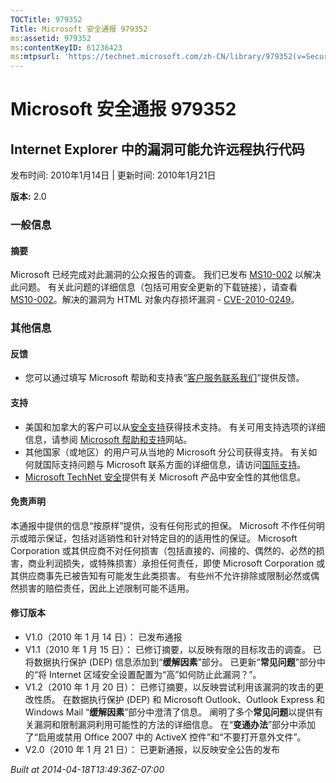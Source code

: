 ```yaml
---
TOCTitle: 979352
Title: Microsoft 安全通报 979352
ms:assetid: 979352
ms:contentKeyID: 61236423
ms:mtpsurl: 'https://technet.microsoft.com/zh-CN/library/979352(v=Security.10)'
---
```




Microsoft 安全通报 979352
=========================

Internet Explorer 中的漏洞可能允许远程执行代码
----------------------------------------------

发布时间: 2010年1月14日 | 更新时间: 2010年1月21日

**版本:** 2.0

### 一般信息

#### 摘要

Microsoft 已经完成对此漏洞的公众报告的调查。 我们已发布 [MS10-002](http://go.microsoft.com/fwlink/?linkid=179104) 以解决此问题。 有关此问题的详细信息（包括可用安全更新的下载链接），请查看 [MS10-002](http://go.microsoft.com/fwlink/?linkid=179104)。解决的漏洞为 HTML 对象内存损坏漏洞 - [CVE-2010-0249](http://www.cve.mitre.org/cgi-bin/cvename.cgi?name=cve-2010-0249)。

### 其他信息

#### 反馈

-   您可以通过填写 Microsoft 帮助和支持表“[客户服务联系我们](https://support.microsoft.com/common/survey.aspx?scid=sw;en;1257&amp;showpage=1&amp;ws=technet&amp;sd=tech)”提供反馈。

#### 支持

-   美国和加拿大的客户可以从[安全支持](http://go.microsoft.com/fwlink/?linkid=21131)获得技术支持。 有关可用支持选项的详细信息，请参阅 [Microsoft 帮助和支持](http://support.microsoft.com/)网站。
-   其他国家（或地区）的用户可从当地的 Microsoft 分公司获得支持。 有关如何就国际支持问题与 Microsoft 联系方面的详细信息，请访问[国际支持](http://go.microsoft.com/fwlink/?linkid=21155)。
-   [Microsoft TechNet 安全](http://go.microsoft.com/fwlink/?linkid=21132)提供有关 Microsoft 产品中安全性的其他信息。

#### 免责声明

本通报中提供的信息“按原样”提供，没有任何形式的担保。 Microsoft 不作任何明示或暗示保证，包括对适销性和针对特定目的的适用性的保证。 Microsoft Corporation 或其供应商不对任何损害（包括直接的、间接的、偶然的、必然的损害，商业利润损失，或特殊损害）承担任何责任，即使 Microsoft Corporation 或其供应商事先已被告知有可能发生此类损害。 有些州不允许排除或限制必然或偶然损害的赔偿责任，因此上述限制可能不适用。

#### 修订版本

-   V1.0（2010 年 1 月 14 日）： 已发布通报
-   V1.1（2010 年 1 月 15 日）： 已修订摘要，以反映有限的目标攻击的调查。 已将数据执行保护 (DEP) 信息添加到“**缓解因素**”部分。 已更新“**常见问题**”部分中的“将 Internet 区域安全设置配置为“高”如何防止此漏洞？”。
-   V1.2（2010 年 1 月 20 日）： 已修订摘要，以反映尝试利用该漏洞的攻击的更改性质。 在数据执行保护 (DEP) 和 Microsoft Outlook、Outlook Express 和 Windows Mail “**缓解因素**”部分中澄清了信息。 阐明了多个**常见问题**以提供有关漏洞和限制漏洞利用可能性的方法的详细信息。 在“**变通办法**”部分中添加了“启用或禁用 Office 2007 中的 ActiveX 控件”和“不要打开意外文件”。
-   V2.0（2010 年 1 月 21 日）： 已更新通报，以反映安全公告的发布

*Built at 2014-04-18T13:49:36Z-07:00*
